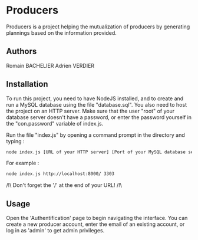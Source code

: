 # Producers
 

Producers is a project helping the mutualization of producers by generating plannings based on the information provided.

## Authors

Romain BACHELIER
Adrien VERDIER

## Installation

To run this project, you need to have NodeJS installed, and to create and run a MySQL database using the file "database.sql". You also need to host the project on an HTTP server.
Make sure that the user "root" of your database server doesn't have a password, or enter the password yourself in the "con.password" variable of index.js.

Run the file "index.js" by opening a command prompt in the directory and typing :
```bash
node index.js [URL of your HTTP server] [Port of your MySQL database server]
```

For example : 
```bash
node index.js http://localhost:8000/ 3303
```

/!\ Don't forget the '/' at the end of your URL! /!\

## Usage

Open the 'Authentification' page to begin navigating the interface. You can create a new producer account, enter the email of an existing account, or log in as 'admin' to get admin privileges.
